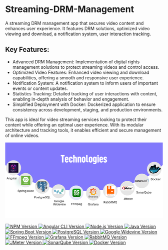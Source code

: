 # Streaming-DRM-Management
A streaming DRM management app that secures video content and enhances user experience. It features DRM solutions, optimized video viewing and download, a notification system, user interaction tracking.

## Key Features:

- Advanced DRM Management: Implementation of digital rights management solutions to protect streaming videos and control access.
- Optimized Video Features: Enhanced video viewing and download capabilities, offering a smooth and responsive user experience.
- Notification System: A notification system to inform users of important events or content updates.
- Statistics Tracking: Detailed tracking of user interactions with content, enabling in-depth analysis of behavior and engagement.
- Simplified Deployment with Docker: Dockerized application to ensure consistency across development, staging, and production environments.


This app is ideal for video streaming services looking to protect their content while offering an optimal user experience. With its modular architecture and tracking tools, it enables efficient and secure management of online videos.

![Technologies](https://github.com/FarahDvp/images/blob/451c9324ef7f57858277b8e3f4d821faa41543c6/DRM%20technologies.png)

<a href="https://www.npmjs.com/package/npm" target="_blank">
  <img src="https://img.shields.io/badge/npm-v10.8.1-blue" alt="NPM Version" />
</a>

<a href="https://www.npmjs.com/package/@angular/cli" target="_blank">
  <img src="https://img.shields.io/badge/Angular%20CLI-v17.0.9-red" alt="Angular CLI Version" />
</a>

<a href="https://nodejs.org/" target="_blank">
  <img src="https://img.shields.io/badge/Node-v20.10.0-green" alt="Node.js Version" />
</a>

<a href="https://www.oracle.com/java/" target="_blank">
  <img src="https://img.shields.io/badge/Java-17-blue" alt="Java Version" />
</a>

<a href="https://spring.io/projects/spring-boot" target="_blank">
  <img src="https://img.shields.io/badge/Spring%20Boot-3.2.5-brightgreen" alt="Spring Boot Version" />
</a>

<a href="https://www.postgresql.org/" target="_blank">
  <img src="https://img.shields.io/badge/PostgreSQL-42.5.1-blue" alt="PostgreSQL Version" />
</a>

<a href="https://www.widevine.com/" target="_blank">
  <img src="https://img.shields.io/badge/Google%20Widevine-v2.6.1-yellow" alt="Google Widevine Version" />
</a>

<a href="https://ffmpeg.org/releases/ffmpeg-6.1.1-essentials_build-www.gyan.dev.zip" target="_blank">
  <img src="https://img.shields.io/badge/FFmpeg-6.1.1-orange" alt="FFmpeg Version" />
</a>

<a href="https://grafana.com/" target="_blank">
  <img src="https://img.shields.io/badge/Grafana-11.0.0-yellow" alt="Grafana Version" />
</a>

<a href="https://www.rabbitmq.com/" target="_blank">
  <img src="https://img.shields.io/badge/RabbitMQ-3.13.3-purple" alt="RabbitMQ Version" />
</a>

<a href="https://jmeter.apache.org/" target="_blank">
  <img src="https://img.shields.io/badge/JMeter-5.6.3-blue" alt="JMeter Version" />
</a>

<a href="https://www.sonarqube.org/" target="_blank">
  <img src="https://img.shields.io/badge/SonarQube-9.5.0-brightblue" alt="SonarQube Version" />
</a>

<a href="https://www.docker.com/" target="_blank">
  <img src="https://img.shields.io/badge/Docker-20.10.8-blue" alt="Docker Version" />
</a>
